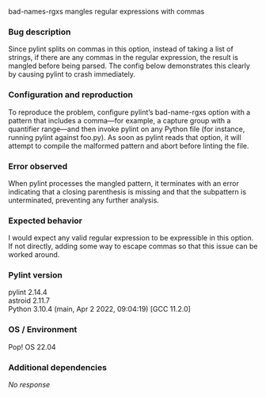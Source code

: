 bad-names-rgxs mangles regular expressions with commas

### Bug description

Since pylint splits on commas in this option, instead of taking a list of strings, if there are any commas in the regular expression, the result is mangled before being parsed. The config below demonstrates this clearly by causing pylint to crash immediately.

### Configuration and reproduction

To reproduce the problem, configure pylint’s bad-name-rgxs option with a pattern that includes a comma—for example, a capture group with a quantifier range—and then invoke pylint on any Python file (for instance, running pylint against foo.py). As soon as pylint reads that option, it will attempt to compile the malformed pattern and abort before linting the file.

### Error observed

When pylint processes the mangled pattern, it terminates with an error indicating that a closing parenthesis is missing and that the subpattern is unterminated, preventing any further analysis.

### Expected behavior

I would expect any valid regular expression to be expressible in this option. If not directly, adding some way to escape commas so that this issue can be worked around.

### Pylint version

pylint 2.14.4  
astroid 2.11.7  
Python 3.10.4 (main, Apr  2 2022, 09:04:19) [GCC 11.2.0]

### OS / Environment

Pop! OS 22.04

### Additional dependencies

_No response_
